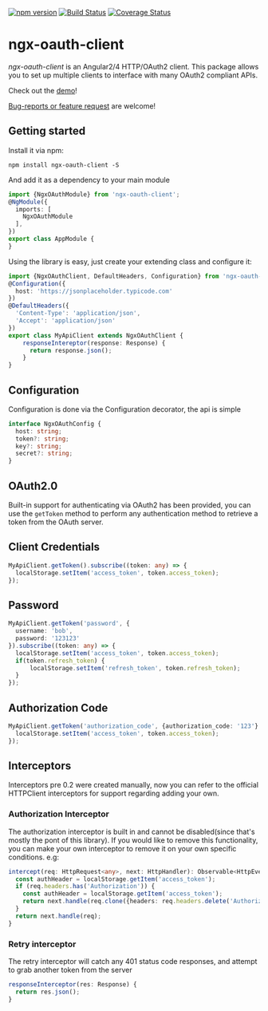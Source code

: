 [![npm version](https://badge.fury.io/js/ngx-oauth-client.svg)](https://badge.fury.io/js/ngx-oauth-client)
[![Build Status](https://travis-ci.org/0xMatt/ngx-oauth-client.svg)](https://travis-ci.org/0xMatt/ngx-oauth-client?branch=master)
[![Coverage Status](https://coveralls.io/repos/github/0xMatt/ngx-oauth-client/badge.svg?branch=master)](https://coveralls.io/github/0xMatt/ngx-oauth-client?branch=master)

ngx-oauth-client
===========

*ngx-oauth-client* is an Angular2/4 HTTP/OAuth2 client. This package allows you to set up multiple clients to interface with many OAuth2 compliant APIs.

Check out the [demo](http://0xMatt.github.io/ngx-oauth-client/#demo)!

[Bug-reports or feature request](https://github.com/0xMatt/ngx-oauth-client/issues) are welcome!

## Getting started
Install it via npm:
```
npm install ngx-oauth-client -S
```
And add it as a dependency to your main module
```typescript
import {NgxOAuthModule} from 'ngx-oauth-client';
@NgModule({
  imports: [
    NgxOAuthModule
  ],
})
export class AppModule {
}
```
Using the library is easy, just create your extending class and configure it:

```typescript
import {NgxOAuthClient, DefaultHeaders, Configuration} from 'ngx-oauth-client';
@Configuration({
  host: 'https://jsonplaceholder.typicode.com'
})
@DefaultHeaders({
  'Content-Type': 'application/json',
  'Accept': 'application/json'
})
export class MyApiClient extends NgxOAuthClient {
    responseIntereptor(response: Response) {
      return response.json();
    }
}

```

## Configuration
Configuration is done via the Configuration decorator, the api is simple
```typescript
interface NgxOAuthConfig {
  host: string;
  token?: string;
  key?: string;
  secret?: string;
}

```

## OAuth2.0

Built-in support for authenticating via OAuth2 has been provided, you can use the `getToken` method to perform any authentication method to retrieve a token from the OAuth server.

## Client Credentials

```typescript
MyApiClient.getToken().subscribe((token: any) => {
  localStorage.setItem('access_token', token.access_token);
});
```

## Password
```typescript
MyApiClient.getToken('password', {
  username: 'bob',
  password: '123123'
}).subscribe((token: any) => {
  localStorage.setItem('access_token', token.access_token);
  if(token.refresh_token) {
      localStorage.setItem('refresh_token', token.refresh_token);
  }
});
```



## Authorization Code

```typescript
MyApiClient.getToken('authorization_code', {authorization_code: '123'}.subscribe((token: any) => {
  localStorage.setItem('access_token', token.access_token);
});
```

## Interceptors

Interceptors pre 0.2 were created manually, now you can refer to the official HTTPClient interceptors for support regarding adding your own.

### Authorization Interceptor

The authorization interceptor is built in and cannot be disabled(since that's mostly the pont of this library). If you would like to remove this functionality, you can make your own interceptor to remove it on your own specific conditions. e.g:
```typescript
intercept(req: HttpRequest<any>, next: HttpHandler): Observable<HttpEvent<any>> {
  const authHeader = localStorage.getItem('access_token');
  if (req.headers.has('Authorization')) {
    const authHeader = localStorage.getItem('access_token');
    return next.handle(req.clone({headers: req.headers.delete('Authorization', `Bearer ${authHeader}`)}));
  }
  return next.handle(req);
}
```

### Retry interceptor

The retry interceptor will catch any 401 status code responses, and attempt to grab another token from the server

```typescript
responseInterceptor(res: Response) {
  return res.json();
}

```

